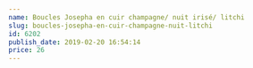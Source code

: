```yaml
---
name: Boucles Josepha en cuir champagne/ nuit irisé/ litchi
slug: boucles-josepha-en-cuir-champagne-nuit-litchi
id: 6202
publish_date: 2019-02-20 16:54:14
price: 26
---
```

